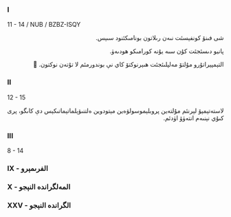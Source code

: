### I
11 - 14 / NUB / BZBZ-ISQY
<p dir="rtl">
شى فىنۆ كونفېسئت نىەن رىلاتون بونامىكئنود سىېس.
</p><p dir="rtl">
پانيو دىسئجئت كۇن سىە يۇنە كورامىكو ھودىەۈ.
</p><p dir="rtl">
التېمپېراتۇرو مۇلتۆ مەلپلىئجئت ھىېرنوكتۆ كاي نې بوندورمئم لا تۇتەن نوكتون. 🥶
</p>

### II
12 - 15
<p dir="rtl">
لاستەتېمپۆ لېرنئم مۇلتەين پروبلېموسولۋەين مېتودوين ەلتنىۋېلماتېماتىكېس دې كاىگو، پرى كىۇي نېنىەم انتەۈۆ اۈدئم.
</p>

### III
8 - 14
<p dir="rtl">

</p>

### IX - الفرىمېرو

<p dir="rtl">

</p>

### X - المەلگراندە النېجو

<p dir="rtl">

</p>

### XXV - الگراندە النېجو

<p dir="rtl">

</p>
